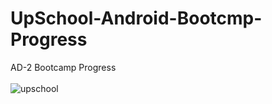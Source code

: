 # UpSchool-Android-Bootcmp-Progress
AD-2 Bootcamp Progress <br> <br>
![upschool](https://user-images.githubusercontent.com/34382382/163685438-d3f3d484-821e-4538-91ce-9081c6723d41.jpeg)
